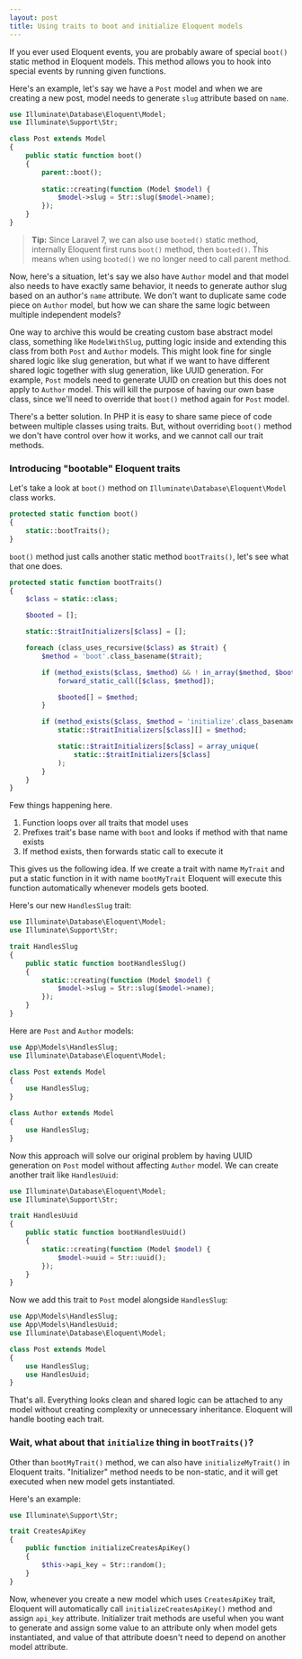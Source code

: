 ```yaml
---
layout: post
title: Using traits to boot and initialize Eloquent models
---
```


If you ever used Eloquent events, you are probably aware of special `boot()` static method in Eloquent models.
This method allows you to hook into special events by running given functions.

Here's an example, let's say we have a `Post` model and when we are creating a new post, model needs to generate `slug` attribute based on `name`.

<!--more-->

```php
use Illuminate\Database\Eloquent\Model;
use Illuminate\Support\Str;

class Post extends Model
{
    public static function boot()
    {
        parent::boot();
    
        static::creating(function (Model $model) {
            $model->slug = Str::slug($model->name);
        });
    }
}
```

> **Tip:** Since Laravel 7, we can also use `booted()` static method, internally Eloquent first runs `boot()` method, then `booted()`. This means when using `booted()` we no longer need to call parent method.

Now, here's a situation, let's say we also have `Author` model and that model also needs to have exactly same behavior, it needs to generate author slug based on an author's `name` attribute.
We don't want to duplicate same code piece on `Author` model, but how we can share the same logic between multiple independent models?

One way to archive this would be creating custom base abstract model class, something like `ModelWithSlug`, putting logic inside and extending this class from both `Post` and `Author` models.
This might look fine for single shared logic like slug generation, but what if we want to have different shared logic together with slug generation, like UUID generation.
For example, `Post` models need to generate UUID on creation but this does not apply to `Author` model.
This will kill the purpose of having our own base class, since we'll need to override that `boot()` method again for `Post` model.

There's a better solution. In PHP it is easy to share same piece of code between multiple classes using traits.
But, without overriding `boot()` method we don't have control over how it works, and we cannot call our trait methods.

### Introducing "bootable" Eloquent traits

Let's take a look at `boot()` method on `Illuminate\Database\Eloquent\Model` class works.

```php
protected static function boot()
{
    static::bootTraits();
}
```

`boot()` method just calls another static method `bootTraits()`, let's see what that one does.

```php
protected static function bootTraits()
{
    $class = static::class;

    $booted = [];

    static::$traitInitializers[$class] = [];

    foreach (class_uses_recursive($class) as $trait) {
        $method = 'boot'.class_basename($trait);

        if (method_exists($class, $method) && ! in_array($method, $booted)) {
            forward_static_call([$class, $method]);

            $booted[] = $method;
        }

        if (method_exists($class, $method = 'initialize'.class_basename($trait))) {
            static::$traitInitializers[$class][] = $method;

            static::$traitInitializers[$class] = array_unique(
                static::$traitInitializers[$class]
            );
        }
    }
}
```

Few things happening here.
1. Function loops over all traits that model uses
2. Prefixes trait's base name with `boot` and looks if method with that name exists
3. If method exists, then forwards static call to execute it

This gives us the following idea.
If we create a trait with name `MyTrait` and put a static function in it with name `bootMyTrait` Eloquent will execute this function automatically whenever models gets booted.

Here's our new `HandlesSlug` trait:

```php
use Illuminate\Database\Eloquent\Model;
use Illuminate\Support\Str;

trait HandlesSlug
{
    public static function bootHandlesSlug()
    {
        static::creating(function (Model $model) {
            $model->slug = Str::slug($model->name);
        });
    }
}
```

Here are `Post` and `Author` models:

```php
use App\Models\HandlesSlug;
use Illuminate\Database\Eloquent\Model;

class Post extends Model
{
    use HandlesSlug;
}

class Author extends Model
{
    use HandlesSlug;
}
```

Now this approach will solve our original problem by having UUID generation on `Post` model without affecting `Author` model.
We can create another trait like `HandlesUuid`:

```php
use Illuminate\Database\Eloquent\Model;
use Illuminate\Support\Str;

trait HandlesUuid
{
    public static function bootHandlesUuid()
    {
        static::creating(function (Model $model) {
            $model->uuid = Str::uuid();
        });
    }
}
```

Now we add this trait to `Post` model alongside `HandlesSlug`:

```php
use App\Models\HandlesSlug;
use App\Models\HandlesUuid;
use Illuminate\Database\Eloquent\Model;

class Post extends Model
{
    use HandlesSlug;
    use HandlesUuid;
}
```

That's all. Everything looks clean and shared logic can be attached to any model without creating complexity or unnecessary inheritance. 
Eloquent will handle booting each trait.

### Wait, what about that `initialize` thing in `bootTraits()`?

Other than `bootMyTrait()` method, we can also have `initializeMyTrait()` in Eloquent traits.
"Initializer" method needs to be non-static, and it will get executed when new model gets instantiated.

Here's an example:

```php
use Illuminate\Support\Str;

trait CreatesApiKey
{
    public function initializeCreatesApiKey()
    {
        $this->api_key = Str::random();
    }
}
```

Now, whenever you create a new model which uses `CreatesApiKey` trait, Eloquent will automatically call `initializeCreatesApiKey()` method and assign `api_key` attribute.
Initializer trait methods are useful when you want to generate and assign some value to an attribute only when model gets instantiated, 
and value of that attribute doesn't need to depend on another model attribute.  
